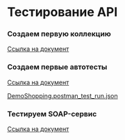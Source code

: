# Тестирование API

### Создаем первую коллекцию 
[Сcылка на документ](https://www.postman.com/winter-trinity-603992/workspace/my-workspace/collection/17671768-d9130434-0332-4b54-be63-d290630906d0?action=share&creator=17671768)

### Создаем первые автотесты
[Сcылка на документ](https://www.postman.com/winter-trinity-603992/workspace/my-workspace/collection/17671768-d9130434-0332-4b54-be63-d290630906d0?action=share&creator=17671768)

[DemoShopping.postman_test_run.json](https://github.com/user-attachments/files/20639078/DemoShopping.postman_test_run.json)

### Тестируем SOAP-сервис
[Сcылка на документ](https://www.postman.com/winter-trinity-603992/workspace/my-workspace/collection/17671768-23c83ded-0af7-4302-b2f4-6d94188e5aec?action=share&creator=17671768&active-environment=17671768-19fd247e-abe7-41bf-b4ad-68a5688ab299)
